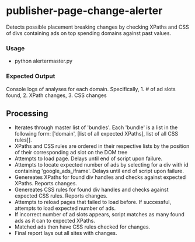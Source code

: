 # publisher-page-change-alerter
Detects possible placement breaking changes by checking XPaths and CSS of divs containing ads on top spending domains against past values.

### Usage
* python alertermaster.py

### Expected Output
Console logs of analyses for each domain. Specifically, 1. # of ad slots found, 2. XPath changes, 3. CSS changes

## Processing
- Iterates through master list of 'bundles'. Each 'bundle' is a list in the following form: ['domain', [list of all expected XPaths], list of all CSS rules]].
- XPaths and CSS rules are ordered in their respective lists by the position of their corresponding ad slot on the DOM tree
- Attempts to load page. Delays until end of script upon failure.
- Attempts to locate expected number of ads by selecting for a div with id containing 'google_ads_iframe'. Delays until end of script upon failure.
- Genereates XPaths for found div handles and checks against expected XPaths. Reports changes.
- Genereates CSS rules for found div handles and checks against expected CSS rules. Reports changes.
- Attempts to reload pages that failed to load before. If successful, attempts to load expected number of ads.
- If incorrect number of ad slots appears, script matches as many found ads as it can to expected XPaths.
- Matched ads then have CSS rules checked for changes.
- Final report lays out all sites with changes.
